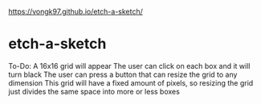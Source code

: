 https://vongk97.github.io/etch-a-sketch/

# etch-a-sketch
To-Do:
A 16x16 grid will appear
The user can click on each box and it will turn black
The user can press a button that can resize the grid to any dimension
This grid will have a fixed amount of pixels, so resizing the grid just divides the same space into more or less boxes
